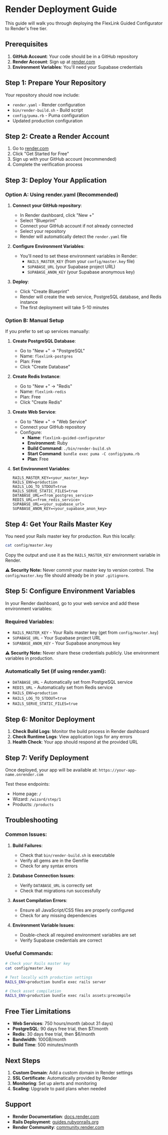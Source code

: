 # Render Deployment Guide

This guide will walk you through deploying the FlexLink Guided Configurator to Render's free tier.

## Prerequisites

1. **GitHub Account**: Your code should be in a GitHub repository
2. **Render Account**: Sign up at [render.com](https://render.com)
3. **Environment Variables**: You'll need your Supabase credentials

## Step 1: Prepare Your Repository

Your repository should now include:
- `render.yaml` - Render configuration
- `bin/render-build.sh` - Build script
- `config/puma.rb` - Puma configuration
- Updated production configuration

## Step 2: Create a Render Account

1. Go to [render.com](https://render.com)
2. Click "Get Started for Free"
3. Sign up with your GitHub account (recommended)
4. Complete the verification process

## Step 3: Deploy Your Application

### Option A: Using render.yaml (Recommended)

1. **Connect your GitHub repository**:
   - In Render dashboard, click "New +"
   - Select "Blueprint"
   - Connect your GitHub account if not already connected
   - Select your repository
   - Render will automatically detect the `render.yaml` file

2. **Configure Environment Variables**:
   - You'll need to set these environment variables in Render:
     - `RAILS_MASTER_KEY` (from your `config/master.key` file)
     - `SUPABASE_URL` (your Supabase project URL)
     - `SUPABASE_ANON_KEY` (your Supabase anonymous key)

3. **Deploy**:
   - Click "Create Blueprint"
   - Render will create the web service, PostgreSQL database, and Redis instance
   - The first deployment will take 5-10 minutes

### Option B: Manual Setup

If you prefer to set up services manually:

1. **Create PostgreSQL Database**:
   - Go to "New +" → "PostgreSQL"
   - Name: `flexlink-postgres`
   - Plan: Free
   - Click "Create Database"

2. **Create Redis Instance**:
   - Go to "New +" → "Redis"
   - Name: `flexlink-redis`
   - Plan: Free
   - Click "Create Redis"

3. **Create Web Service**:
   - Go to "New +" → "Web Service"
   - Connect your GitHub repository
   - Configure:
     - **Name**: `flexlink-guided-configurator`
     - **Environment**: Ruby
     - **Build Command**: `./bin/render-build.sh`
     - **Start Command**: `bundle exec puma -C config/puma.rb`
     - **Plan**: Free

4. **Set Environment Variables**:
   ```
   RAILS_MASTER_KEY=<your_master_key>
   RAILS_ENV=production
   RAILS_LOG_TO_STDOUT=true
   RAILS_SERVE_STATIC_FILES=true
   DATABASE_URL=<from_postgres_service>
   REDIS_URL=<from_redis_service>
   SUPABASE_URL=<your_supabase_url>
   SUPABASE_ANON_KEY=<your_supabase_anon_key>
   ```

## Step 4: Get Your Rails Master Key

You need your Rails master key for production. Run this locally:

```bash
cat config/master.key
```

Copy the output and use it as the `RAILS_MASTER_KEY` environment variable in Render.

**⚠️ Security Note:** Never commit your master key to version control. The `config/master.key` file should already be in your `.gitignore`.

## Step 5: Configure Environment Variables

In your Render dashboard, go to your web service and add these environment variables:

### Required Variables:
- `RAILS_MASTER_KEY` - Your Rails master key (get from `config/master.key`)
- `SUPABASE_URL` - Your Supabase project URL
- `SUPABASE_ANON_KEY` - Your Supabase anonymous key

**⚠️ Security Note:** Never share these credentials publicly. Use environment variables in production.

### Automatically Set (if using render.yaml):
- `DATABASE_URL` - Automatically set from PostgreSQL service
- `REDIS_URL` - Automatically set from Redis service
- `RAILS_ENV=production`
- `RAILS_LOG_TO_STDOUT=true`
- `RAILS_SERVE_STATIC_FILES=true`

## Step 6: Monitor Deployment

1. **Check Build Logs**: Monitor the build process in Render dashboard
2. **Check Runtime Logs**: View application logs for any errors
3. **Health Check**: Your app should respond at the provided URL

## Step 7: Verify Deployment

Once deployed, your app will be available at:
`https://your-app-name.onrender.com`

Test these endpoints:
- Home page: `/`
- Wizard: `/wizard/step/1`
- Products: `/products`

## Troubleshooting

### Common Issues:

1. **Build Failures**:
   - Check that `bin/render-build.sh` is executable
   - Verify all gems are in the Gemfile
   - Check for any syntax errors

2. **Database Connection Issues**:
   - Verify `DATABASE_URL` is correctly set
   - Check that migrations run successfully

3. **Asset Compilation Errors**:
   - Ensure all JavaScript/CSS files are properly configured
   - Check for any missing dependencies

4. **Environment Variable Issues**:
   - Double-check all required environment variables are set
   - Verify Supabase credentials are correct

### Useful Commands:

```bash
# Check your Rails master key
cat config/master.key

# Test locally with production settings
RAILS_ENV=production bundle exec rails server

# Check asset compilation
RAILS_ENV=production bundle exec rails assets:precompile
```

## Free Tier Limitations

- **Web Services**: 750 hours/month (about 31 days)
- **PostgreSQL**: 90 days free trial, then $7/month
- **Redis**: 30 days free trial, then $6/month
- **Bandwidth**: 100GB/month
- **Build Time**: 500 minutes/month

## Next Steps

1. **Custom Domain**: Add a custom domain in Render settings
2. **SSL Certificate**: Automatically provided by Render
3. **Monitoring**: Set up alerts and monitoring
4. **Scaling**: Upgrade to paid plans when needed

## Support

- **Render Documentation**: [docs.render.com](https://docs.render.com)
- **Rails Deployment**: [guides.rubyonrails.org](https://guides.rubyonrails.org/deployment.html)
- **Render Community**: [community.render.com](https://community.render.com) 